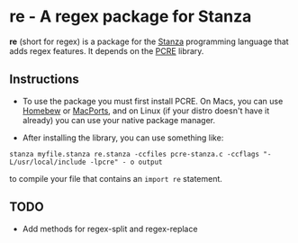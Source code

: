 # re - A regex package for Stanza

**re** (short for regex) is a package for the [Stanza](http://lbstanza.org) programming language that adds regex features. It depends on the [PCRE](http://www.pcre.org/) library.

## Instructions

- To use the package you must first install PCRE. On Macs, you can use [Homebew](http://brew.sh) or [MacPorts](https://www.macports.org), and on Linux (if your distro doesn't have it already) you can use your native package manager.

- After installing the library, you can use something like:
```
stanza myfile.stanza re.stanza -ccfiles pcre-stanza.c -ccflags "-L/usr/local/include -lpcre" - o output
```
to compile your file that contains an `import re` statement.

## TODO

- Add methods for regex-split and regex-replace
